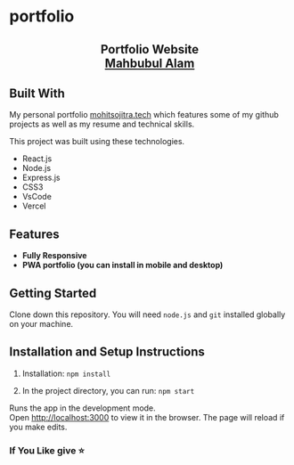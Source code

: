 # portfolio


<h2 align="center">
  Portfolio Website<br/>
  <a href="https://promahbubul.vercel.com" target="_blank">Mahbubul Alam</a>
</h2>


## Built With

My personal portfolio <a href="https://www.mohitsojitra.tech/" target="_blank">mohitsojitra.tech</a> which features some of my github projects as well as my resume and technical skills.<br/>

This project was built using these technologies.

- React.js
- Node.js
- Express.js
- CSS3
- VsCode
- Vercel

## Features
- **Fully Responsive**
- **PWA portfolio (you can install in mobile and desktop)**

## Getting Started

Clone down this repository. You will need `node.js` and `git` installed globally on your machine.

## Installation and Setup Instructions

1. Installation: `npm install`

2. In the project directory, you can run: `npm start`

Runs the app in the development mode.\
Open [http://localhost:3000](http://localhost:3000) to view it in the browser.
The page will reload if you make edits.


### If You Like give ⭐


